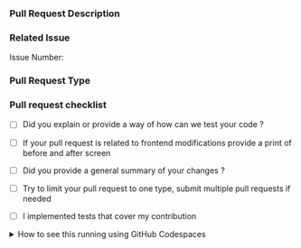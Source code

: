 ### Pull Request Description


### Related Issue
<!--
If this PR is related to an issue, put here, if not, remove this block
-->
Issue Number:

### Pull Request Type

<!--
Please check the type of change your pull request introduces. Remove all that is unrelated and remove the comment block too, maintaining only the type of your PR:

- Bugfix
- Feature
- Code style update (formatting, renaming)
- Refactoring (no functional changes, no api changes)
- Build related changes
- Documentation content changes
- Other (please describe):
-->

### Pull request checklist

- [ ] Did you explain or provide a way of how can we test your code ?
- [ ] If your pull request is related to frontend modifications provide a print of before and after screen
- [ ] Did you provide a general summary of your changes ?
- [ ] Try to limit your pull request to one type, submit multiple pull requests if needed
- [ ] I implemented tests that cover my contribution


<details>
<summary>How to see this running using GitHub Codespaces</summary>

### 1. Open the Codespace
- Authenticate to GitHub
- Go to the branch: [chore/reduce-configure-check-time](https://github.com/LibreSign/libresign/tree/chore/reduce-configure-check-time)
- Click the `Code` button and select the `Codespaces` tab.
- Click **"Create codespace on feat/customize-signature-stamp"**

### 2. Wait for the environment to start
- A progress bar will appear on the left.  
- After that, the terminal will show the build process.
- Wait until you see the message:  
  ```bash
  ✍️ LibreSign is up!
  ```
  This may take a few minutes.

### 3. Access LibreSign in the browser
- Open the **Ports** tab (next to the **Terminal**).
- Look for the service running on port **80**.
- Hover over the URL and click the **globe icon** 🌐 to open it in your browser.

### 4. (Optional) Make the service public
- If you want to share the app with people **not logged in to GitHub**, you must change the port visibility:
  - Click the three dots `⋮` on the row for port 80.
  - Select `Change visibility` → `Public`.

### 5. Login credentials
- **Username**: `admin`  
- **Password**: `admin`

Done! 🎉
You're now ready to test this.
<details>
